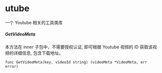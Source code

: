 # utube

一个 Youtube 相关的工具类库

##### GetVideoMeta

本方法在 inner 子包中，不需要授权认证, 即可根据 Youtube 视频的 ID 获取该视频的详细信息, 包含下载地址。

```
func GetVideoMeta(key, videoId string) (videoMeta *VideoMeta, err error)
```